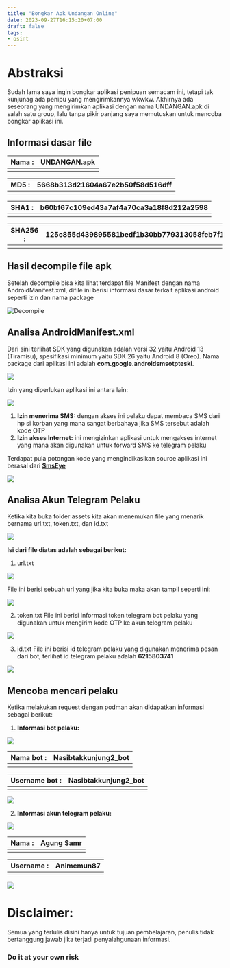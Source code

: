 ```yaml
---
title: "Bongkar Apk Undangan Online"
date: 2023-09-27T16:15:20+07:00
draft: false
tags: 
- osint
---
```

# Abstraksi
Sudah lama saya ingin bongkar aplikasi penipuan semacam ini, tetapi tak kunjunag ada penipu yang mengirimkannya wkwkw. Akhirnya ada seseorang yang mengirimkan aplikasi dengan nama UNDANGAN.apk di salah satu group, lalu tanpa pikir panjang saya memutuskan untuk mencoba bongkar aplikasi ini.
## Informasi dasar file
| Nama      : | UNDANGAN.apk | 
|--------|------|
|   |    | 

| MD5        : | 5668b313d21604a67e2b50f58d516dff | 
|--------|------|
|   |    | 

| SHA1        : | b60bf67c109ed43a7af4a70ca3a18f8d212a2598 | 
|--------|------|
|   |    | 

| SHA256       : | 125c855d439895581bedf1b30bb779313058feb7f114f32167d45d427f27fe0c | 
|--------|------|
|   |    | 

## Hasil decompile file apk
Setelah decompile bisa kita lihat terdapat file Manifest dengan nama AndroidManifest.xml, difile ini berisi informasi dasar terkait aplikasi android seperti izin dan nama package

![Decompile](https://raw.githubusercontent.com/bembenk18/Images/main/Bongkar%20apk%20undangan%20online/Screenshot_20230927_151105.png)
## Analisa AndroidManifest.xml
Dari sini terlihat SDK yang digunakan adalah versi 32 yaitu Android 13 (Tiramisu), spesifikasi minimum yaitu SDK 26 yaitu Android 8 (Oreo).
Nama package dari aplikasi ini adalah **com.google.androidsmsotpteski**.

![](https://github.com/bembenk18/Images/blob/main/Bongkar%20apk%20undangan%20online/Screenshot_20230927_151033.png?raw=true)

Izin yang diperlukan aplikasi ini antara lain:

![](https://github.com/bembenk18/Images/blob/main/Bongkar%20apk%20undangan%20online/Screenshot_20230927_151136.png?raw=true)
1. **Izin menerima SMS:** dengan akses ini pelaku dapat membaca SMS dari hp si korban yang mana sangat berbahaya jika SMS tersebut adalah kode OTP
2. **Izin akses Internet:** ini mengizinkan aplikasi untuk mengakses internet yang mana akan digunakan untuk forward SMS ke telegram pelaku

Terdapat pula potongan kode yang mengindikasikan source aplikasi ini berasal dari [**SmsEye**](https://github.com/AbyssalArmy/SmsEye)

![](https://github.com/bembenk18/Images/blob/main/Bongkar%20apk%20undangan%20online/SMS.png?raw=true)

## Analisa Akun Telegram Pelaku
Ketika kita buka folder assets kita akan menemukan file yang menarik bernama url.txt, token.txt, dan id.txt

![](https://github.com/bembenk18/Images/blob/main/Bongkar%20apk%20undangan%20online/assets.png?raw=true)

**Isi dari file diatas adalah sebagai berikut:**
1. url.txt

![](https://github.com/bembenk18/Images/blob/main/Bongkar%20apk%20undangan%20online/url.png?raw=true)
 
 File ini berisi sebuah url yang jika kita buka maka akan tampil seperti ini:

![](https://github.com/bembenk18/Images/blob/main/Bongkar%20apk%20undangan%20online/url-cap.png?raw=true)
 
2. token.txt
File ini berisi informasi token telegram bot pelaku yang digunakan untuk mengirim kode OTP ke akun telegram pelaku

![](https://github.com/bembenk18/Images/blob/main/Bongkar%20apk%20undangan%20online/token.png?raw=true)

3. id.txt
File ini berisi id telegram pelaku yang digunakan menerima pesan dari bot, terlihat id telegram pelaku adalah **6215803741**


![](https://github.com/bembenk18/Images/blob/main/Bongkar%20apk%20undangan%20online/id.png?raw=true)


## Mencoba mencari pelaku
Ketika melakukan request dengan podman akan didapatkan informasi sebagai berikut:

1. **Informasi bot pelaku:**

![](https://github.com/bembenk18/Images/blob/main/Bongkar%20apk%20undangan%20online/token-podman.png?raw=true)

| Nama bot      : | Nasibtakkunjung2_bot | 
|--------|------|
|   |    | 

| Username bot        : | Nasibtakkunjung2_bot | 
|--------|------|
|   |    | 


![](https://github.com/bembenk18/Images/blob/main/Bongkar%20apk%20undangan%20online/bot.png?raw=true)



2. **Informasi akun telegram pelaku:**

![](https://github.com/bembenk18/Images/blob/main/Bongkar%20apk%20undangan%20online/id-podman.png?raw=true)


| Nama       : | Agung Samr | 
|--------|------|
|   |    | 

| Username       : | Animemun87 | 
|--------|------|
|   |    | 

![](https://github.com/bembenk18/Images/blob/main/Bongkar%20apk%20undangan%20online/pelaku.png?raw=true)


# Disclaimer:
Semua yang terlulis disini hanya untuk tujuan pembelajaran, penulis tidak bertanggung jawab jika terjadi penyalahgunaan informasi.
### Do it at your own risk
